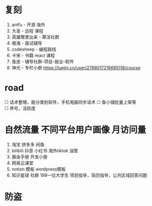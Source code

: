 # 复刻

1. antfu - 开源 海外
2. 大圣 - 远程 课程
3. 英雄哪里出来 - 算法社群
4. 极海 - 面试辅导
5. codesheep - 编程路线
6. 卡宋 - 书籍 react 课程
7. 鱼皮 - 辅导社群-项目-就业-软件
8. 神光 - 专栏小册  https://juejin.cn/user/2788017216685118/course

# road
☐ 话术整理，能分类别软件，手机电脑同步话术
☐ 鱼小铺批量上架等  
☐ 养号，活跃度


# 自然流量  不同平台用户画像  月访问量
1. 淘宝  拼多多  闲鱼
2. bilibili  抖音  小红书  海外tiktok  油管
3. 掘金手册  开发小册
4. 网易云课堂
5. notion 模板 wordpress模板
6. 知识星球 社群 199一位大学生 项目指导，简历指导，公共区域回答问题

# 防盗

